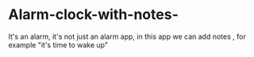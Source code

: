 # Alarm-clock-with-notes-
It's an alarm, it's not just an alarm app, in this app we can add notes , for example "it's time to wake up"
